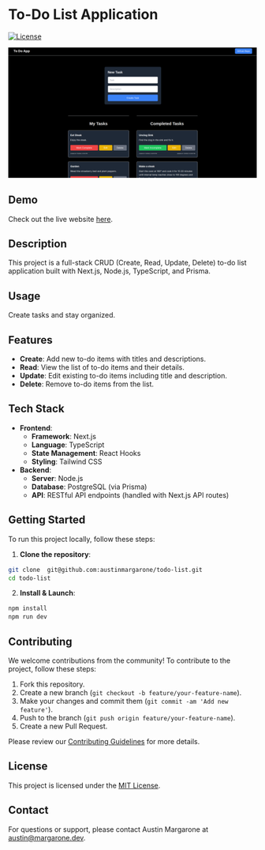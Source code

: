 # To-Do List Application

[![License](https://img.shields.io/badge/license-MIT-blue.svg)](LICENSE)

![Preview Image](devpreview.png)

## Demo

Check out the live website [here](https://prisma-to-do-list.vercel.app/).

## Description

This project is a full-stack CRUD (Create, Read, Update, Delete) to-do list application built with Next.js, Node.js, TypeScript, and Prisma.

## Usage

Create tasks and stay organized.

## Features

- **Create**: Add new to-do items with titles and descriptions.
- **Read**: View the list of to-do items and their details.
- **Update**: Edit existing to-do items including title and description.
- **Delete**: Remove to-do items from the list.

## Tech Stack

- **Frontend**:
  - **Framework**: Next.js
  - **Language**: TypeScript
  - **State Management**: React Hooks
  - **Styling**: Tailwind CSS
- **Backend**:
  - **Server**: Node.js
  - **Database**: PostgreSQL (via Prisma)
  - **API**: RESTful API endpoints (handled with Next.js API routes)

## Getting Started

To run this project locally, follow these steps:

1. **Clone the repository**:

```bash
git clone  git@github.com:austinmargarone/todo-list.git
cd todo-list
```

2. **Install & Launch**:

```bash
npm install
npm run dev
```

## Contributing

We welcome contributions from the community! To contribute to the project, follow these steps:

1. Fork this repository.
2. Create a new branch (`git checkout -b feature/your-feature-name`).
3. Make your changes and commit them (`git commit -am 'Add new feature'`).
4. Push to the branch (`git push origin feature/your-feature-name`).
5. Create a new Pull Request.

Please review our [Contributing Guidelines](CONTRIBUTING.md) for more details.

## License

This project is licensed under the [MIT License](LICENSE).

## Contact

For questions or support, please contact Austin Margarone at austin@margarone.dev.

